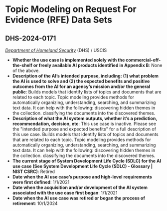 # Topic Modeling on Request For Evidence (RFE) Data Sets
## DHS-2024-0171
_[Department of Homeland Security](<../3_agency/Department of Homeland Security.md>)_ (DHS) / USCIS


+ **Whether the use case is implemented solely with the commercial-off-the-shelf or freely available AI products identified in Appendix B**: None of the above.
+ **Description of the AI’s intended purpose, including: (1) what problem the AI is used to solve and (2) the expected benefits and positive outcomes from the AI for an agency’s mission and/or the general public**: Builds models that identify lists of topics and documents that are related to each topic. Topic modeling provides methods for automatically organizing, understanding, searching, and summarizing text data. It can help with the following: discovering hidden themes in the collection. classifying the documents into the discovered themes.
+ **Description of what the AI system outputs, whether it’s a prediction, recommendation, decision, etc**: This use case is inactive. Please see the "intended purpose and expected benefits" for a full description of this use case.
Builds models that identify lists of topics and documents that are related to each topic. Topic modeling provides methods for automatically organizing, understanding, searching, and summarizing text data. It can help with the following: discovering hidden themes in the collection. classifying the documents into the discovered themes.
+ **The current stage of System Development Life Cycle (SDLC) for the AI use case (See System Development Life Cycle (SDLC) - Glossary | NIST CSRC)**: Retired
+ **Date when the AI use case’s purpose and high-level requirements were first defined**: 1/1/2021
+ **Date when the acquisition and/or development of the AI system associated with the use case first began**: 1/1/2021
+ **Date when the AI use case was retired or began the process of retirement**: 10/1/2024